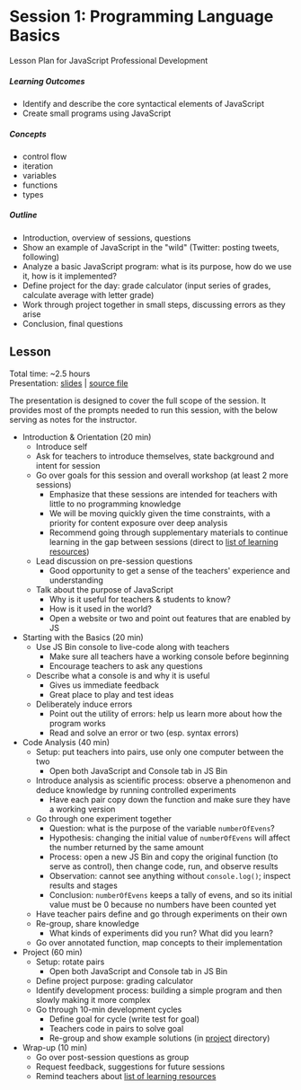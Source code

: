 # Session 1: Programming Language Basics

Lesson Plan for JavaScript Professional Development

##### Learning Outcomes

- Identify and describe the core syntactical elements of JavaScript
- Create small programs using JavaScript

##### Concepts

- control flow
- iteration
- variables
- functions
- types

##### Outline

- Introduction, overview of sessions, questions
- Show an example of JavaScript in the "wild" (Twitter: posting tweets, following)
- Analyze a basic JavaScript program: what is its purpose, how do we use it, how is it implemented?
- Define project for the day: grade calculator (input series of grades, calculate average with letter grade)
- Work through project together in small steps, discussing errors as they arise
- Conclusion, final questions

## Lesson

Total time: ~2.5 hours  
Presentation: [slides](https://swipe.to/2003cq) | [source file](slides.md)

The presentation is designed to cover the full scope of the session. It provides most of the prompts needed to run this session, with the below serving as notes for the instructor.

- Introduction & Orientation (20 min)
  - Introduce self
  - Ask for teachers to introduce themselves, state background and intent for session
  - Go over goals for this session and overall workshop (at least 2 more sessions)
    - Emphasize that these sessions are intended for teachers with little to no programming knowledge
    - We will be moving quickly given the time constraints, with a priority for content exposure over deep analysis
    - Recommend going through supplementary materials to continue learning in the gap between sessions (direct to [list of learning resources](../README.md#resources))
  - Lead discussion on pre-session questions
    - Good opportunity to get a sense of the teachers' experience and understanding
  - Talk about the purpose of JavaScript
    - Why is it useful for teachers & students to know?
    - How is it used in the world?
    - Open a website or two and point out features that are enabled by JS
- Starting with the Basics (20 min)
  - Use JS Bin console to live-code along with teachers
    - Make sure all teachers have a working console before beginning
    - Encourage teachers to ask any questions
  - Describe what a console is and why it is useful
    - Gives us immediate feedback
    - Great place to play and test ideas
  - Deliberately induce errors
    - Point out the utility of errors: help us learn more about how the program works
    - Read and solve an error or two (esp. syntax errors)
- Code Analysis (40 min)
  - Setup: put teachers into pairs, use only one computer between the two
    - Open both JavaScript and Console tab in JS Bin
  - Introduce analysis as scientific process: observe a phenomenon and deduce knowledge by running controlled experiments
    - Have each pair copy down the function and make sure they have a working version
  - Go through one experiment together
    - Question: what is the purpose of the variable `numberOfEvens`?
    - Hypothesis: changing the initial value of `numberOfEvens` will affect the number returned by the same amount
    - Process: open a new JS Bin and copy the original function (to serve as control), then change code, run, and observe results
    - Observation: cannot see anything without `console.log()`; inspect results and stages
    - Conclusion: `numberOfEvens` keeps a tally of evens, and so its initial value must be 0 because no numbers have been counted yet
  - Have teacher pairs define and go through experiments on their own
  - Re-group, share knowledge
    - What kinds of experiments did you run? What did you learn?
  - Go over annotated function, map concepts to their implementation
- Project (60 min)
  - Setup: rotate pairs
    - Open both JavaScript and Console tab in JS Bin
  - Define project purpose: grading calculator
  - Identify development process: building a simple program and then slowly making it more complex
  - Go through 10-min development cycles
    - Define goal for cycle (write test for goal)
    - Teachers code in pairs to solve goal
    - Re-group and show example solutions (in [project](project/) directory)
- Wrap-up (10 min)
  - Go over post-session questions as group
  - Request feedback, suggestions for future sessions
  - Remind teachers about [list of learning resources](../README.md#resources)
